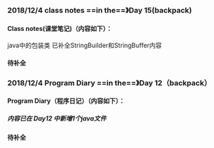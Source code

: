 ### 2018/12/4	class notes	  ==in the==》Day 15(backpack)

#### Class notes(课堂笔记)（内容如下）：

java中的包装类		已补全StringBuilder和StringBuffer内容

#### 待补全









### 2018/12/4	Program Diary	==in the==》Day 12（backpack）

#### Program Diary（程序日记）（内容如下）：

##### 内容已在 Day12 中新增1个java文件

#### 待补全